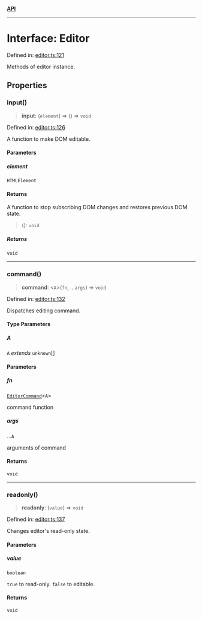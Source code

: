 [**API**](../API.md)

***

# Interface: Editor

Defined in: [editor.ts:121](https://github.com/inokawa/edix/blob/431c5fd4f91f9cb402acd852f95a41766a4cc2e5/src/editor.ts#L121)

Methods of editor instance.

## Properties

### input()

> **input**: (`element`) => () => `void`

Defined in: [editor.ts:126](https://github.com/inokawa/edix/blob/431c5fd4f91f9cb402acd852f95a41766a4cc2e5/src/editor.ts#L126)

A function to make DOM editable.

#### Parameters

##### element

`HTMLElement`

#### Returns

A function to stop subscribing DOM changes and restores previous DOM state.

> (): `void`

##### Returns

`void`

***

### command()

> **command**: \<`A`\>(`fn`, ...`args`) => `void`

Defined in: [editor.ts:132](https://github.com/inokawa/edix/blob/431c5fd4f91f9cb402acd852f95a41766a4cc2e5/src/editor.ts#L132)

Dispatches editing command.

#### Type Parameters

##### A

`A` *extends* `unknown`[]

#### Parameters

##### fn

[`EditorCommand`](../type-aliases/EditorCommand.md)\<`A`\>

command function

##### args

...`A`

arguments of command

#### Returns

`void`

***

### readonly()

> **readonly**: (`value`) => `void`

Defined in: [editor.ts:137](https://github.com/inokawa/edix/blob/431c5fd4f91f9cb402acd852f95a41766a4cc2e5/src/editor.ts#L137)

Changes editor's read-only state.

#### Parameters

##### value

`boolean`

`true` to read-only. `false` to editable.

#### Returns

`void`
